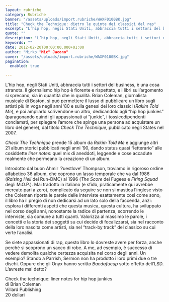 ```yaml
---
layout: rubriche
category: Rubriche
banner: "/assets/uploads/import.rubriche/WAXF0100BK.jpg"
title: "Check the Technique: dietro le quinte dei classici del rap"
excerpt: "L’hip hop, negli Stati Uniti, abbraccia tutti i settori del business, è una cosa stranota. Il giornalismo hip hop è fiorente e rispettato, e i libri sull’argomento si sprecano, sia in quantità che in qualità. Brian Coleman, giornalista musicale di Boston, si può permettere il lusso di pubblicare un libro sugli artisti più in voga [&hellip"
quote: ""
description: "L’hip hop, negli Stati Uniti, abbraccia tutti i settori del business, è una cosa stranota. Il giornalismo hip hop è fiorente e rispettato, e i libri sull’argomento si sprecano, sia in quantità che in qualità. Brian Coleman, giornalista musicale di Boston, si può permettere il lusso di pubblicare un libro sugli artisti più in voga [&hellip"
keywords: ""
date: 2012-02-20T00:00:00.000+01:00
author: "Mirko "Mic" Jacono"
cover: "/assets/uploads/import.rubriche/WAXF0100BK.jpg"
pagination:
  enabled: true

---
```


L’hip hop, negli Stati Uniti, abbraccia tutti i settori del business, è una cosa stranota. Il giornalismo hip hop è fiorente e rispettato, e i libri sull’argomento si sprecano, sia in quantità che in qualità. Brian Coleman, giornalista musicale di Boston, si può permettere il lusso di pubblicare un libro sugli artisti più in voga negli anni ’80 e sulla genesi dei loro classici (_Rakim Told Me_), e poi ampliarlo scrivendone un altro, dedicandolo agli “hip hop junkies” (paragonando quindi gli appassionati ai “junkie”, i tossicodipendenti conclamati, per spiegare l’amore che spinge una persona ad acquistare un libro del genere), dal titolo _Check The Technique_, pubblicato negli States nel 2007.

_Check The Technique_ prende 15 album da _Rakim Told Me_ e aggiunge altri 21 album storici pubblicati negli anni ’90, dando status quasi “letterario” alle cosiddette _liner notes:_ quel mix di aneddoti, leggende e cose accadute realmente che permeano la creazione di un album.

Introdotto dal buon Ahmir ‘?uestlove’ Thompson, troviamo in rigoroso ordine alfabetico 36 album, che coprono un lasso temporale che va dal 1986 (_Raising Hell_ dei Run-DMC) al 1996 (_The Score_ dei Fugees e _Firing Squad_ degli M.O.P.). Mai tradotto in italiano (e sfido, praticamente qui avrebbe mercato pari a zero), complicato da seguire se non si mastica l’inglese visto che Coleman riporta le parole delle interviste esattamente così come sono, il libro ha il pregio di non dedicarsi ad un lato solo della faccenda, anzi: esplora i differenti aspetti che questa musica, questa cultura, ha sviluppato nel corso degli anni, nonostante la radice di partenza, scorrendo le interviste, sia comune a tutti quanti. Valorizza al massimo le parole, i concetti e la storia dei soggetti su cui decide di focalizzarsi, sia nel racconto della loro nascita come artisti, sia nel “track-by track” del classico su cui verte l’analisi.

Se siete appassionati di rap, questo libro lo dovreste avere per forza, anche perché si scoprono un sacco di robe. A me, ad esempio, è successo di vedere demolita qualche certezza acquisita nel corso degli anni. Un esempio? Stando a Parrish, Sermon non ha prodotto i loro primi due o tre dischi. Oppure che gli Onyx hanno scritto _Bacdafucup_ sotto effetto dell’LSD. L’avreste mai detto?

Check the technique: liner notes for hip hop junkies  
di Brian Coleman  
Villard Publishing  
20 dollari